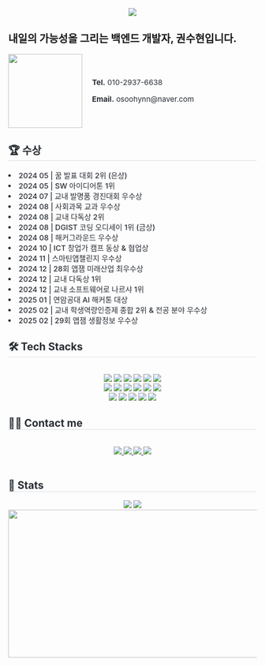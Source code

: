 
<!--
<a href="https://github.com/osoohynn"><img align="center" style="height:180px" src="https://github-readme-stats.vercel.app/api?username=osoohynn&show_icons=true&include_all_commits=true&theme=nord&hide_border=true" alt="권수현's github stats" /></a>

<a href="https://github.com/osoohynn"><img align="center" style="height:180px" src="https://github-readme-stats.vercel.app/api/top-langs/?username=osoohynn&layout=compact&theme=nord&hide_border=true" /></a>
-->

<div align= "center">
    <img src="https://capsule-render.vercel.app/api?type=waving&color=0:a3baff,100:4f4dff&height=180&text=Suhyun's%20GitHub&animation=blink&fontColor=ffffff&fontSize=60" />
</div>
<h2>내일의 가능성을 그리는 백엔드 개발자, 권수현입니다.</h2>

<div style="display: flex; align-items: center; justify-content: flex-start; text-align: left; gap: 20px;">
        <img src="https://blogger.googleusercontent.com/img/b/R29vZ2xl/AVvXsEgGbG5tkmC3qCSwt9ueSkEWONrC2C-GcEvGUn5fMpFdlgPgI2jmPyWoi4Y9-qsnc6vCsPZxL7_khYJzKRHMKhrjFDWpgz4CM69ZmLrT4OnSvaVKV8-Wh9q_DgJnj97pfAS85xlYaRUGV2Lq2h8_IZrEyOc-p_aJobVIWOshWArGQDuU3ojWGDXWAvhoqYA/s320/KakaoTalk_Photo_2025-02-10-22-31-52.jpeg" style="width: 150px; height: auto; flex-shrink: 0;">
    <div style="font-weight: 400; font-size: 15px; color: #282d33;">
        <p><b>Tel.</b> 010-2937-6638</p>
        <p><b>Email.</b> osoohynn@naver.com</p>
    </div>
</div>
    <h2 style="border-bottom: 1px solid #d8dee4; color: #282d33;">🏆 수상 </h2>  
    <div style="font-weight: 500; font-size: 15px; text-align: left; color: #282d33;"> <li> 2024 05 | 꿈 발표 대회 2위 (은상)</li><li> 2024 05 | SW 아이디어톤 1위</li><li> 2024 07 | 교내 발명품 경진대회 우수상</li><li> 2024 08 | 사회과목 교과 우수상</li><li> 2024 08 | 교내 다독상 2위</li><li> 2024 08 | DGIST 코딩 오디세이 1위 (금상)</li><li> 2024 08 | 해커그라운드 우수상</li><li> 2024 10 | ICT 창업가 캠프 동상 & 협업상</li><li> 2024 11 | 스마틴앱챌린지 우수상</li><li> 2024 12 | 28회 앱잼 미래산업 최우수상</li><li> 2024 12 | 교내 다독상 1위</li><li> 2024 12 | 교내 소프트웨어로 나르샤 1위</li><li> 2025 01 | 연암공대 AI 해커톤 대상</li><li> 2025 02 | 교내 학생역량인증제 종합 2위 & 전공 분야 우수상</li><li> 2025 02 | 29회 앱잼 생활정보 우수상 </div> 
    </div>
    <div style="text-align: left;">
    <h2 style="border-bottom: 1px solid #d8dee4; color: #282d33;"> 🛠️ Tech Stacks </h2> <br> 
    <div  align= "center"> <img src="https://img.shields.io/badge/Java-007396?style=for-the-badge&logo=Java&logoColor=white">
        <img src="https://img.shields.io/badge/Kotlin-7F52FF?style=for-the-badge&logo=kotlin&logoColor=white">
          <img src="https://img.shields.io/badge/Spring-6DB33F?style=for-the-badge&logo=Spring&logoColor=white">
          <img src="https://img.shields.io/badge/Spring Boot-6DB33F?style=for-the-badge&logo=Spring Boot&logoColor=white">
          <img src="https://img.shields.io/badge/Node.js-339933?style=for-the-badge&logo=Node.js&logoColor=white">
          <img src="https://img.shields.io/badge/Express-000000?style=for-the-badge&logo=Express&logoColor=white">
          <br/><img src="https://img.shields.io/badge/Django-092E20?style=for-the-badge&logo=Django&logoColor=white">
          <img src="https://img.shields.io/badge/Amazon AWS-232F3E?style=for-the-badge&logo=Amazon AWS&logoColor=white">
          <img src="https://img.shields.io/badge/FastAPI-009688?style=for-the-badge&logo=FastApi&logoColor=white">
          <img src="https://img.shields.io/badge/Docker-2496ED?style=for-the-badge&logo=Docker&logoColor=white">
          <img src="https://img.shields.io/badge/C-A8B9CC?style=for-the-badge&logo=C&logoColor=white">
          <img src="https://img.shields.io/badge/Javascript-F7DF1E?style=for-the-badge&logo=Javascript&logoColor=white">
          <br/><img src="https://img.shields.io/badge/Linux-FCC624?style=for-the-badge&logo=Linux&logoColor=white">
          <img src="https://img.shields.io/badge/MongoDB-47A248?style=for-the-badge&logo=MongoDB&logoColor=white">
          <img src="https://img.shields.io/badge/MySQL-4479A1?style=for-the-badge&logo=MySQL&logoColor=white">
          <img src="https://img.shields.io/badge/Tensorflow-FF6F00?style=for-the-badge&logo=Tensorflow&logoColor=white">
          <img src="https://img.shields.io/badge/Flask-000000?style=for-the-badge&logo=Flask&logoColor=white">
          <br/></div>
    </div>
    <div style="text-align: left;">
    <h2 style="border-bottom: 1px solid #d8dee4; color: #282d33;"> 🧑‍💻 Contact me </h2> <br> 
    <div align= "center"> <a href=https://www.instagram.com/osoohynn> <img src="https://img.shields.io/badge/Instagram-E4405F?style=for-the-badge&logo=Instagram&logoColor=white&link=https://www.instagram.com/osoohynn"> </a>
         <a href=https://velog.io/@su080915> <img src="https://img.shields.io/badge/Velog-20C997?style=for-the-badge&logo=Velog&logoColor=white&link=https://velog.io/@su080915"> </a>
         <a href=https://osoohynn.notion.site/\> <img src="https://img.shields.io/badge/Notion-000000?style=for-the-badge&logo=Notion&logoColor=white&link=https://osoohynn.notion.site/\"> </a>
        <a href=https://www.linkedin.com/in/osoohynn//\> <img src="https://img.shields.io/badge/LinkedIn-0077B5?style=for-the-badge&logo=LinkedIn&logoColor=white&link=https://www.linkedin.com/in/osoohynn/\"> </a>
          </div>  <br> 
    <div align= "center">  </div> 
    </div>
    <div style="text-align: left;"> 
    <h2 style="border-bottom: 1px solid #d8dee4; color: #282d33;"> 🏅 Stats </h2> <div align= "center"> <img src="https://github-readme-stats.vercel.app/api?username=osoohynn&bg_color=180,00000000,&title_color=2d3239&text_color=2d3239"
         /> <img src="https://github-readme-stats.vercel.app/api/top-langs/?username=osoohynn&layout=compact&bg_color=180,00000000,&title_color=2d3239&text_color=2d3239"
           /> </div> 
    </div>
    


<a href="https://github.com/devxb/gitanimals">
  <img
    src="https://render.gitanimals.org/lines/osoohynn?pet-id=645451270248723827"
    width="600"
    height="300"
  />
</a>
  

<!--
**osoohynn/osoohynn** is a ✨ _special_ ✨ repository because its `README.md` (this file) appears on your GitHub profile.

Here are some ideas to get you started:

- 🔭 I’m currently working on ...
- 🌱 I’m currently learning ...
- 👯 I’m looking to collaborate on ...
- 🤔 I’m looking for help with ...
- 💬 Ask me about ...
- 📫 How to reach me: ...
- 😄 Pronouns: ...
- ⚡ Fun fact: ...
-->
